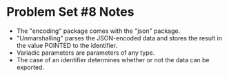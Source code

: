 # Problem Set #8 Notes

- The "encoding" package comes with the "json" package.
- "Unmarshalling" parses the JSON-encoded data and stores the result in the value POINTED to the identifier.
- Variadic parameters are parameters of any type.
- The case of an identifier determines whether or not the data can be exported.
